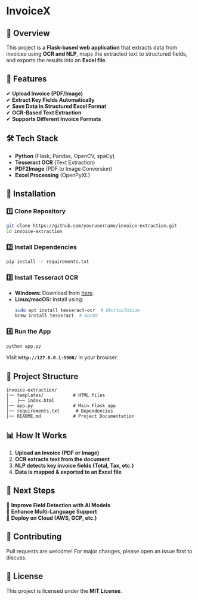 # InvoiceX
## 📌 Overview
This project is a **Flask-based web application** that extracts data from invoices using **OCR and NLP**, maps the extracted text to structured fields, and exports the results into an **Excel file**.

## 🚀 Features
✔ **Upload Invoice (PDF/Image)**  
✔ **Extract Key Fields Automatically**  
✔ **Save Data in Structured Excel Format**  
✔ **OCR-Based Text Extraction**  
✔ **Supports Different Invoice Formats**  

## 🛠️ Tech Stack
- **Python** (Flask, Pandas, OpenCV, spaCy)
- **Tesseract OCR** (Text Extraction)
- **PDF2Image** (PDF to Image Conversion)
- **Excel Processing** (OpenPyXL)

## 🔧 Installation

### 1️⃣ Clone Repository
```bash
git clone https://github.com/yourusername/invoice-extraction.git
cd invoice-extraction
```

### 2️⃣ Install Dependencies
```bash
pip install -r requirements.txt
```

### 3️⃣ Install Tesseract OCR
- **Windows:** Download from [here](https://github.com/UB-Mannheim/tesseract/wiki).
- **Linux/macOS:** Install using:
  ```bash
  sudo apt install tesseract-ocr  # Ubuntu/Debian
  brew install tesseract  # macOS
  ```

### 4️⃣ Run the App
```bash
python app.py
```
Visit **`http://127.0.0.1:5000/`** in your browser.

## 📂 Project Structure
```
invoice-extraction/
│── templates/           # HTML files
│   ├── index.html
│── app.py               # Main Flask app
│── requirements.txt      # Dependencies
│── README.md            # Project Documentation
```

## 📊 How It Works
1. **Upload an Invoice (PDF or Image)**  
2. **OCR extracts text from the document**  
3. **NLP detects key invoice fields (Total, Tax, etc.)**  
4. **Data is mapped & exported to an Excel file**  

## 🎯 Next Steps
🔹 **Improve Field Detection with AI Models**  
🔹 **Enhance Multi-Language Support**  
🔹 **Deploy on Cloud (AWS, GCP, etc.)**  

## 🤝 Contributing
Pull requests are welcome! For major changes, please open an issue first to discuss.

## 📜 License
This project is licensed under the **MIT License**.
